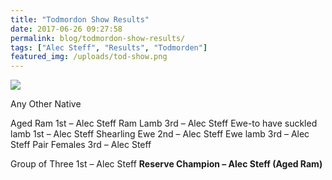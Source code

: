 ```yaml
---
title: "Todmordon Show Results"
date: 2017-06-26 09:27:58
permalink: blog/todmordon-show-results/
tags: ["Alec Steff", "Results", "Todmorden"]
featured_img: /uploads/tod-show.png
---
```


![](/uploads/tod-show.png)

Any Other Native

Aged Ram 1st – Alec Steff
Ram Lamb 3rd – Alec Steff
Ewe-to have suckled lamb 1st – Alec Steff
Shearling Ewe 2nd – Alec Steff
Ewe lamb 3rd – Alec Steff
Pair Females 3rd – Alec Steff

Group of Three 1st – Alec Steff
**Reserve Champion – Alec Steff (Aged Ram)**
